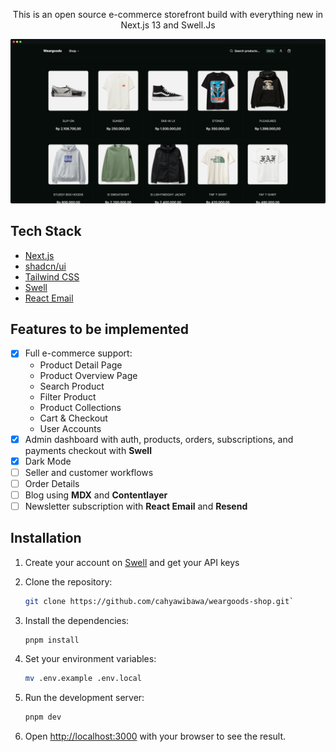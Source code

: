 

<p align="center">This is an open source e-commerce storefront build with everything new in Next.js 13 and Swell.Js</p>

[![weargoods](./public/images/weargoods-shop.png)](https://weargoods-shop.vercel.app/)

## Tech Stack

- [Next.js](https://nextjs.org)
- [shadcn/ui](https://ui.shadcn.com/)
- [Tailwind CSS](https://tailwindcss.com)
- [Swell](https://www.swell.is/)
- [React Email](https://react.email)

## Features to be implemented

- [x] Full e-commerce support:
  - Product Detail Page
  - Product Overview Page
  - Search Product
  - Filter Product
  - Product Collections
  - Cart & Checkout
  - User Accounts
- [x] Admin dashboard with auth, products, orders, subscriptions, and payments checkout with **Swell**
- [x] Dark Mode
- [ ] Seller and customer workflows
- [ ] Order Details
- [ ] Blog using **MDX** and **Contentlayer**
- [ ] Newsletter subscription with **React Email** and **Resend**

## Installation

1. Create your account on [Swell](https://www.swell.is/) and get your API keys
2. Clone the repository:

   ```bash
   git clone https://github.com/cahyawibawa/weargoods-shop.git`
   ```

3. Install the dependencies:

   ```bash
   pnpm install
   ```

4. Set your environment variables:

   ```bash
   mv .env.example .env.local
   ```

5. Run the development server:

   ```bash
   pnpm dev
   ```

6. Open [http://localhost:3000](http://localhost:3000) with your browser to see the result.
